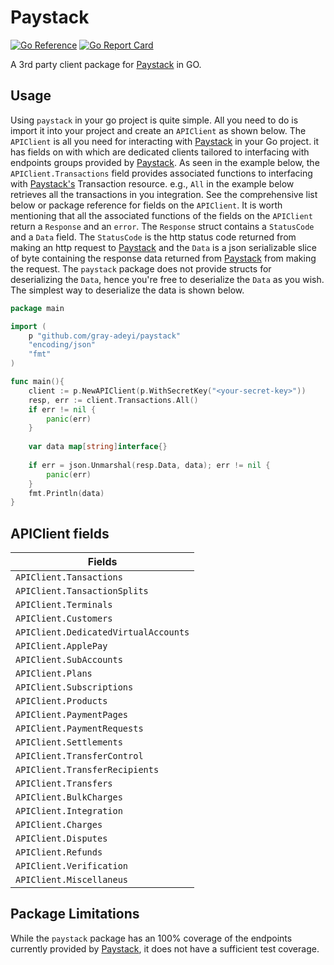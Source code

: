 # Paystack

[![Go Reference](https://pkg.go.dev/badge/github.com/gray-adeyi/paystack.svg)](https://pkg.go.dev/github.com/gray-adeyi/paystack)
[![Go Report Card](https://goreportcard.com/badge/github.com/gray-adeyi/paystack)](https://goreportcard.com/report/github.com/gray-adeyi/paystack)

A 3rd party client package for [Paystack](https://paystack.com) in GO.

## Usage
Using `paystack` in your go project is quite simple. All you need to do is import it into your project and create an
`APIClient` as shown below. The `APIClient` is all you need for interacting with [Paystack](https://paystack.com/) in 
your Go project. it has fields on with which are dedicated clients tailored to interfacing with endpoints groups 
provided by [Paystack](https://paystack.com/). As seen in the example below, the `APIClient.Transactions` field 
provides associated functions to interfacing with [Paystack's](https://paystack.com/) Transaction resource. 
e.g., `All` in the example below retrieves all the transactions in you integration.
See the comprehensive list below or package reference for fields on the `APIClient`. It is worth mentioning that all
the associated functions of the fields on the `APIClient` return a `Response` and an `error`.
The `Response` struct contains a `StatusCode` and a `Data` field. The `StatusCode` is the http status code returned 
from making an http request to [Paystack](https://paystack.com/) and the `Data` is a json serializable slice of 
byte containing the response data returned from [Paystack](https://paystack.com/) from making the request. 
The `paystack` package does not provide structs for deserializing the `Data`, hence you're free to deserialize 
the `Data` as you wish. The simplest way to deserialize the data is shown below.
```go
package main

import (
	p "github.com/gray-adeyi/paystack"
	"encoding/json"
	"fmt"
)

func main(){
	client := p.NewAPIClient(p.WithSecretKey("<your-secret-key>"))
	resp, err := client.Transactions.All()
	if err != nil {
		panic(err)
    }
	
	var data map[string]interface{}
	
	if err = json.Unmarshal(resp.Data, data); err != nil {
		panic(err)
    }
	fmt.Println(data)
}
```

## APIClient fields
| Fields                               |
|--------------------------------------|
| `APIClient.Tansactions`              |
| `APIClient.TansactionSplits`         |
| `APIClient.Terminals`                |
| `APIClient.Customers`                |
| `APIClient.DedicatedVirtualAccounts` |
| `APIClient.ApplePay`                 |
| `APIClient.SubAccounts`              |
| `APIClient.Plans`                    |
| `APIClient.Subscriptions`            |
| `APIClient.Products`                 |
| `APIClient.PaymentPages`             |
| `APIClient.PaymentRequests`          |
| `APIClient.Settlements`              |
| `APIClient.TransferControl`          |
| `APIClient.TransferRecipients`       |
| `APIClient.Transfers`                |
| `APIClient.BulkCharges`              |
| `APIClient.Integration`              |
| `APIClient.Charges`                  |
| `APIClient.Disputes`                 |
| `APIClient.Refunds`                  |
| `APIClient.Verification`             |
| `APIClient.Miscellaneus`             |

## Package Limitations
While the `paystack` package has an 100% coverage of the endpoints currently provided by 
[Paystack](https://paystack.com/), it does not have a sufficient test coverage.